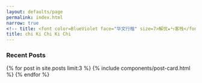 ```yaml
---
layout: defaults/page
permalink: index.html
narrow: true
<!-- title: <font color=BlueViolet face="华文行楷" size=7>解忧★ㄣ客栈</font> -->
title: chi Ki Chi Ki Chi 
---
```

<!-- <meta name="referrer" content="no-referrer" />
![][img6]
![][img5]
![][img4]

![][img3]
![][img2]
![][img1]

![][img9]
![][img8]
![][img7]

[img1]: https://c-ssl.duitang.com/uploads/item/202004/10/20200410101433_eTTNZ.thumb.300_300_c.jpeg
[img2]: https://c-ssl.duitang.com/uploads/item/202004/10/20200410101434_iWadw.thumb.300_300_c.jpeg
[img3]: https://c-ssl.duitang.com/uploads/item/202004/10/20200410101434_Z3JVy.thumb.300_300_c.jpeg
[img4]: https://c-ssl.duitang.com/uploads/item/202004/10/20200410101435_NiLkv.thumb.300_300_c.jpeg
[img5]: https://c-ssl.duitang.com/uploads/item/202004/10/20200410101437_CxzYm.thumb.300_300_c.jpeg
[img6]: https://c-ssl.duitang.com/uploads/item/202004/10/20200410101437_wdizF.thumb.300_300_c.jpeg
[img7]: https://c-ssl.duitang.com/uploads/item/202004/10/20200410101438_J8vff.thumb.300_300_c.jpeg
[img8]: https://c-ssl.duitang.com/uploads/item/202004/10/20200410101439_cVcLx.thumb.300_300_c.jpeg
[img9]: https://c-ssl.duitang.com/uploads/item/202004/10/20200410101439_yhUv3.thumb.300_300_c.jpeg -->

<style>
img {
	width: 150px !important;
	height: 150px !important;
	border: 1px solid #EEE;
}
</style>



### Recent Posts

{% for post in site.posts limit:3 %}
{% include components/post-card.html %}
{% endfor %}


